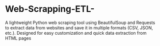 # Web-Scrapping-ETL-
A lightweight Python web scraping tool using BeautifulSoup and Requests to extract data from websites and save it in multiple formats (CSV, JSON, etc.). Designed for easy customization and quick data extraction from HTML pages
